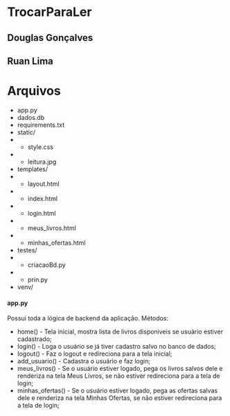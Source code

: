 # TrocarParaLer
## Douglas Gonçalves
## Ruan Lima

# Arquivos
- app.py
- dados.db
- requirements.txt
- static/
- - style.css
- - leitura.jpg
- templates/
- - layout.html
- - index.html
- - login.html
- - meus_livros.html
- - minhas_ofertas.html
- testes/
- - criacaoBd.py
- - prin.py
- venv/

#### app.py
Possui toda a lógica de backend da aplicação.
Métodos:
+ home() - Tela inicial, mostra lista de livros disponiveis se usuário estiver cadastrado;
+ login() - Loga o usuário se já tiver cadastro salvo no banco de dados;
+ logout() - Faz o logout e redireciona para a tela inicial;
+ add_usuario() - Cadastra o usuário e faz login;
+ meus_livros() - Se o usuário estiver logado, pega os livros salvos dele e renderiza na tela Meus Livros, se não estiver redireciona para a tela de login;
+ minhas_ofertas() - Se o usuário estiver logado, pega as ofertas salvas dele e renderiza na tela Minhas Ofertas, se não estiver redireciona para a tela de login;
